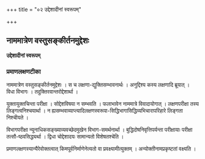 +++
title = "०२ उद्देशादीनां स्वरूपम्"

+++


## नाममात्रेण वस्तुसङ्कीर्तनमुद्देशः

**उद्देशादीनां स्वरूपम्**

### **प्रमाणलक्षणटीका**

नाममात्रेण वस्तुसङ्कीर्तनमुद्देशः । स च लक्षणा-द्युक्तिसम्भावनार्थः । अनुद्दिश्य कस्य लक्षणादि ब्रूयात् । विधा विभागः । तदुक्तिरवान्तरोद्देशार्था ।

युक्तायुक्तचिन्ता परीक्षा । सोद्देशविषया न सम्भवति । फलाभावेन नाममात्रे विवादायोगात् । लक्षणपरीक्षा तस्य लिङ्गत्वनिश्चयार्था । न ह्यसम्भवाव्याप्त्यादिलक्षणस्वरूपा-सिद्धिभागासिद्धिव्यभिचारापरिहारे लिङ्गता निश्चीयते ।

विभागपरीक्षा न्यूनाधिकसङ्ख्याव्यवच्छेदमुखेन विभाग-समर्थनार्था । बुद्धिदोषनिवृत्तिपर्यन्ता परीक्षायाः परीक्षा तत्सौ-ष्ठवसिद्ध्यर्था । द्विधा चोद्देशादयः सामान्यतो विशेषतश्चेति ।

प्रमाणलक्षणस्यान्यैरेवोक्तत्वात् किमपूर्वनिर्माणेनेत्यतो वा प्रवक्ष्यामीत्युक्तम् । अन्योक्तीनामप्रकृष्टतां वक्ष्यति ।

